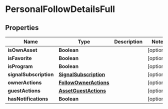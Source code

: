 # PersonalFollowDetailsFull

## Properties
Name | Type | Description | Notes
------------ | ------------- | ------------- | -------------
**isOwnAsset** | **Boolean** |  |  [optional]
**isFavorite** | **Boolean** |  |  [optional]
**isProgram** | **Boolean** |  |  [optional]
**signalSubscription** | [**SignalSubscription**](SignalSubscription.md) |  |  [optional]
**ownerActions** | [**FollowOwnerActions**](FollowOwnerActions.md) |  |  [optional]
**guestActions** | [**AssetGuestActions**](AssetGuestActions.md) |  |  [optional]
**hasNotifications** | **Boolean** |  |  [optional]
